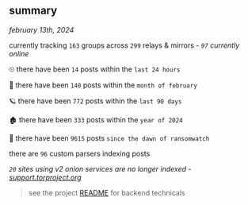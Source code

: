 
## summary
_february 13th, 2024_

currently tracking `163` groups across `299` relays & mirrors - _`97` currently online_

⏲ there have been `14` posts within the `last 24 hours`

🦈 there have been `140` posts within the `month of february`

🪐 there have been `772` posts within the `last 90 days`

🏚 there have been `333` posts within the `year of 2024`

🦕 there have been `9615` posts `since the dawn of ransomwatch`

there are `96` custom parsers indexing posts

_`20` sites using v2 onion services are no longer indexed - [support.torproject.org](https://support.torproject.org/onionservices/v2-deprecation/)_

> see the project [README](https://github.com/joshhighet/ransomwatch#ransomwatch--) for backend technicals
